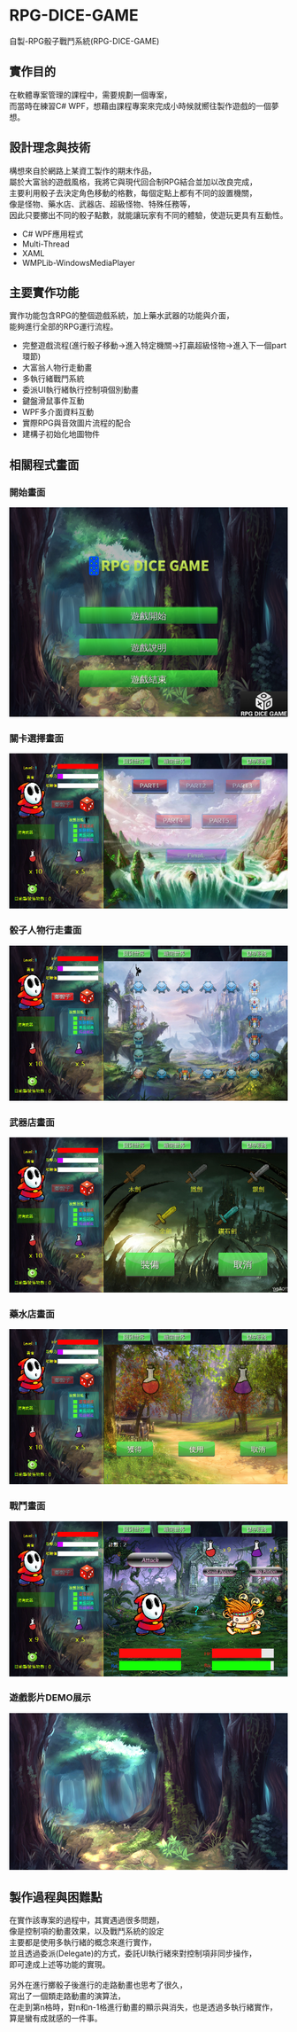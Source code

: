 # RPG-DICE-GAME
自製-RPG骰子戰鬥系統(RPG-DICE-GAME)

## 實作目的
在軟體專案管理的課程中，需要規劃一個專案，<br>
而當時在練習C# WPF，想藉由課程專案來完成小時候就嚮往製作遊戲的一個夢想。<br>

## 設計理念與技術
構想來自於網路上某資工製作的期末作品，<br>
屬於大富翁的遊戲風格，我將它與現代回合制RPG結合並加以改良完成，<br>
主要利用骰子去決定角色移動的格數，每個定點上都有不同的設置機關，<br>
像是怪物、藥水店、武器店、超級怪物、特殊任務等，<br>
因此只要擲出不同的骰子點數，就能讓玩家有不同的體驗，使遊玩更具有互動性。<br>
- C# WPF應用程式
- Multi-Thread
- XAML
- WMPLib-WindowsMediaPlayer

## 主要實作功能
實作功能包含RPG的整個遊戲系統，加上藥水武器的功能與介面，<br>
能夠進行全部的RPG運行流程。
- 完整遊戲流程(進行骰子移動->進入特定機關->打贏超級怪物->進入下一個part環節)
- 大富翁人物行走動畫
- 多執行緒戰鬥系統
- 委派UI執行緒執行控制項個別動畫
- 鍵盤滑鼠事件互動
- WPF多介面資料互動
- 實際RPG與音效圖片流程的配合
- 建構子初始化地圖物件

## 相關程式畫面
### 開始畫面<br>
<img src="https://github.com/lfre84216/RPG-DICE-GAME/blob/main/1.png">
<br>

### 關卡選擇畫面<br>
<img src="https://github.com/lfre84216/RPG-DICE-GAME/blob/main/2.png">
<br>

### 骰子人物行走畫面<br>
<img src="https://github.com/lfre84216/RPG-DICE-GAME/blob/main/3.png">
<br>

### 武器店畫面<br>
<img src="https://github.com/lfre84216/RPG-DICE-GAME/blob/main/4.png">
<br>

### 藥水店畫面<br>
<img src="https://github.com/lfre84216/RPG-DICE-GAME/blob/main/5.png">
<br>

### 戰鬥畫面<br>
<img src="https://github.com/lfre84216/RPG-DICE-GAME/blob/main/6.png">
<br>

### 遊戲影片DEMO展示
[![IMAGE ALT TEXT HERE](https://github.com/lfre84216/RPG-DICE-GAME/blob/main/%E9%81%8A%E6%88%B2%E6%A8%99%E9%A1%8C%E8%83%8C%E6%99%AF.JPG)](https://www.youtube.com/watch?v=EHohVcn1hmE)

## 製作過程與困難點
在實作該專案的過程中，其實遇過很多問題，<br>
像是控制項的動畫效果，以及戰鬥系統的設定<br>
主要都是使用多執行緒的概念來進行實作，<br>
並且透過委派(Delegate)的方式，委託UI執行緒來對控制項非同步操作，<br>
即可達成上述等功能的實現。<br><br>
另外在進行擲骰子後進行的走路動畫也思考了很久，<br>
寫出了一個類走路動畫的演算法，<br>
在走到第n格時，對n和n-1格進行動畫的顯示與消失，也是透過多執行緒實作，<br>
算是蠻有成就感的一件事。<br>
